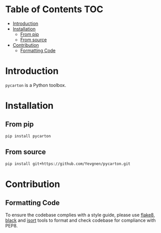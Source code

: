 # Table of Contents <span class="tag" tag-name="TOC"><span class="smallcaps">TOC</span></span>

-   [Introduction](#introduction)
-   [Installation](#installation)
    -   [From pip](#from-pip)
    -   [From source](#from-source)
-   [Contribution](#contribution)
    -   [Formatting Code](#formatting-code)

# Introduction

`pycarton` is a Python toolbox.

# Installation

## From pip

``` bash
pip install pycarton
```

## From source

``` bash
pip install git+https://github.com/Yevgnen/pycarton.git
```

# Contribution

## Formatting Code

To ensure the codebase complies with a style guide, please use [flake8](https://github.com/PyCQA/flake8), [black](https://github.com/psf/black) and [isort](https://github.com/PyCQA/isort) tools to format and check codebase for compliance with PEP8.
